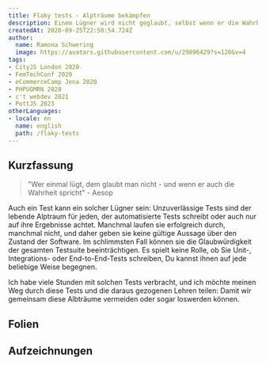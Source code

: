 ```yaml
---
title: Flaky tests - Alpträume bekämpfen
description: Einem Lügner wird nicht geglaubt, selbst wenn er die Wahrheit sagt. Das ist eine perfekt passende Allegorie aufs Testing.
createdAt: 2020-09-25T22:50:54.724Z
author:
  name: Ramona Schwering
  image: https://avatars.githubusercontent.com/u/29896429?s=120&v=4
tags:
- CityJS London 2020
- FemTechConf 2020
- eCommerceCamp Jena 2020
- PHPUGMRN 2020
- c't webdev 2021
- PottJS 2023
otherLanguages:
- locale: en
  name: english
  path: /flaky-tests
---
```


## Kurzfassung

> "Wer einmal lügt, dem glaubt man nicht - und wenn er auch die Wahrheit spricht" - Aesop

Auch ein Test kann ein solcher Lügner sein: Unzuverlässige Tests sind der lebende Alptraum für jeden, der automatisierte Tests schreibt oder auch nur auf ihre Ergebnisse achtet. Manchmal laufen sie erfolgreich durch, manchmal nicht, und daher geben sie keine gültige Aussage über den Zustand der Software. Im schlimmsten Fall können sie die Glaubwürdigkeit der gesamten Testsuite beeinträchtigen. Es spielt keine Rolle, ob Sie Unit-, Integrations- oder End-to-End-Tests schreiben, Du kannst ihnen auf jede beliebige Weise begegnen.

Ich habe viele Stunden mit solchen Tests verbracht, und ich möchte meinen Weg durch diese Tests und die daraus gezogenen Lehren teilen: Damit wir gemeinsam diese Albträume vermeiden oder sogar loswerden können.

## Folien

<media-grid :media="[{
name: 'Folien',
description: 'Du kannst meine Folien auf Speakerdeck finden',
url: 'https://speakerdeck.com/leichteckig/flaky-tests-fighting-nightmares-60a9a604-cbce-4ad1-8a10-664fed9d1a8b'
},{
name: 'Folien',
description: 'Aktuelle Version (2023)',
url: 'https://speakerdeck.com/leichteckig/flaky-tests-fighting-nightmares-92d8d440-c606-4e48-a052-b9ad27f21587'
}]"></media-grid>

## Aufzeichnungen

<media-grid :media="[{
  name: '🇺🇸 CityJS',
  url: 'https://www.youtube-nocookie.com/embed/5VMvCZaGW_c'
  }, {
  name: '🇺🇸 eCommerce Camp Jena',
  url: 'https://www.youtube-nocookie.com/embed/tf4tQKDcww0'
}]"></media-grid>
